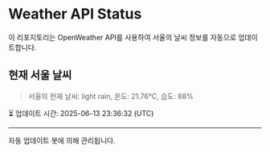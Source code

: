 
# Weather API Status

이 리포지토리는 OpenWeather API를 사용하여 서울의 날씨 정보를 자동으로 업데이트합니다.

## 현재 서울 날씨
> 서울의 현재 날씨: light rain, 온도: 21.76°C, 습도: 88%

⏳ 업데이트 시간: 2025-06-13 23:36:32 (UTC)

---
자동 업데이트 봇에 의해 관리됩니다.

